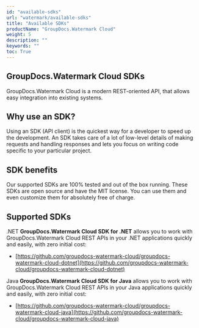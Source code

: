 ```yaml
---
id: "available-sdks"
url: "watermark/available-sdks"
title: "Available SDKs"
productName: "GroupDocs.Watermark Cloud"
weight: 5
description: ""
keywords: ""
toc: True
---
```



## GroupDocs.Watermark Cloud SDKs

GroupDocs.Watermark Cloud is a modern REST-oriented API, that allows easy integration into existing systems.

## Why use an SDK?

Using an SDK (API client) is the quickest way for a developer to speed up the development. An SDK takes care of a lot of low-level details of making requests and handling responses and lets you focus on writing code specific to your particular project.

## SDK benefits

Our supported SDKs are 100% tested and out of the box running. These SDKs are open source and have the MIT license. You can use them and even customize them for absolutely free of charge.

## Supported SDKs

.NET **GroupDocs.Watermark Cloud SDK for .NET** allows you to work with GroupDocs.Watermark Cloud REST APIs in your .NET applications quickly and easily, with zero initial cost:

* [https://github.com/groupdocs-watermark-cloud/groupdocs-watermark-cloud-dotnet](https://github.com/groupdocs-watermark-cloud/groupdocs-watermark-cloud-dotnet)

Java **GroupDocs.Watermark Cloud SDK for Java** allows you to work with GroupDocs.Watermark Cloud REST APIs in your Java applications quickly and easily, with zero initial cost:

* [https://github.com/groupdocs-watermark-cloud/groupdocs-watermark-cloud-java](https://github.com/groupdocs-watermark-cloud/groupdocs-watermark-cloud-java)
